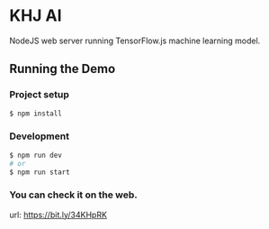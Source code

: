 KHJ AI
=============

NodeJS web server running TensorFlow.js machine learning model.

## Running the Demo

### Project setup
```sh
$ npm install
```

### Development
```sh
$ npm run dev
# or
$ npm run start
```

### You can check it on the web.
url: https://bit.ly/34KHpRK